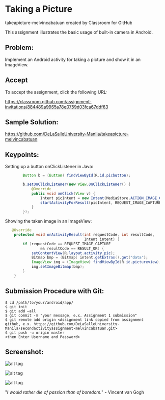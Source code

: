 # Taking a Picture

takeapicture-melvincabatuan created by Classroom for GitHub

This assignment illustrates the basic usage of built-in camera in Android.


## Problem:

Implement an Android activity for taking a picture and show it in an ImageView.   


## Accept

To accept the assignment, click the following URL:

https://classroom.github.com/assignment-invitations/884489a9965a78e0759d03fca67ddf63

## Sample Solution:

https://github.com/DeLaSalleUniversity-Manila/takeapicture-melvincabatuan

## Keypoints:

Setting up a button onClickListener in Java:
```Java
        Button b = (Button) findViewById(R.id.picbutton);

        b.setOnClickListener(new View.OnClickListener() {
            @Override
            public void onClick(View v) {
                Intent picIntent = new Intent(MediaStore.ACTION_IMAGE_CAPTURE);
                startActivityForResult(picIntent, REQUEST_IMAGE_CAPTURE);
            }
        });
```

Showing the taken image in an ImageView:
```Java
   @Override
    protected void onActivityResult(int requestCode, int resultCode,
                                    Intent intent) {
        if (requestCode == REQUEST_IMAGE_CAPTURE
                && resultCode == RESULT_OK) {
            setContentView(R.layout.activity_pic);
            Bitmap bmp = (Bitmap) intent.getExtras().get("data");
            ImageView img = (ImageView) findViewById(R.id.pictureview);
            img.setImageBitmap(bmp);
        }
    }
```



## Submission Procedure with Git: 

```shell
$ cd /path/to/your/android/app/
$ git init
$ git add –all
$ git commit -m "your message, e.x. Assignment 1 submission"
$ git remote add origin <Assignment link copied from assignment github, e.x. https://github.com/DeLaSalleUniversity-Manila/secondactivityassignment-melvincabatuan.git>
$ git push -u origin master
<then Enter Username and Password>
```


## Screenshot:

![alt tag](https://github.com/DeLaSalleUniversity-Manila/takeapicture-melvincabatuan/blob/master/device-2015-10-08-232651.png)

![alt tag](https://github.com/DeLaSalleUniversity-Manila/takeapicture-melvincabatuan/blob/master/device-2015-10-08-232746.png)

![alt tag](https://github.com/DeLaSalleUniversity-Manila/takeapicture-melvincabatuan/blob/master/device-2015-10-08-232833.png)

"*I would rather die of passion than of boredom.*" - Vincent van Gogh
